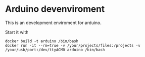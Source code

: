 Arduino devenviroment
=====================

This is an development enviroment for arduino.

Start it with
```
docker build -t arduino /bin/bash
docker run -it --rm=true -v /your/projects/files:/projects -v /your/usb/port:/dev/ttyACM0 arduino /bin/bash
```

